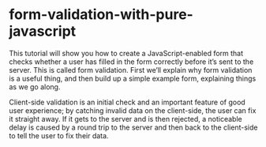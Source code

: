 # form-validation-with-pure-javascript
This tutorial will show you how to create a JavaScript-enabled form that checks whether a user has filled in the form correctly before it’s sent to the server. This is called form validation. First we’ll explain why form validation is a useful thing, and then build up a simple example form, explaining things as we go along. 

Client-side validation is an initial check and an important feature of good user experience; by catching invalid data on the client-side, the user can fix it straight away. If it gets to the server and is then rejected, a noticeable delay is caused by a round trip to the server and then back to the client-side to tell the user to fix their data.
